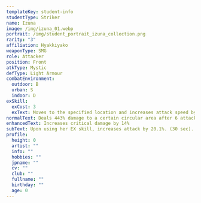 ```yaml
---
templateKey: student-info
studentType: Striker
name: Izuna
image: /img/izuna_01.webp
portrait: /img/student_portrait_izuna_collection.png
rarity: "3"
affiliation: Hyakkiyako
weaponType: SMG
role: Attacker
position: Front
atkType: Mystic
defType: Light Armour
combatEnvironment:
  outdoor: B
  urban: S
  indoor: D
exSkill:
  exCost: 3
  exText: Moves to the specified location and increases attack speed by 27.4% (30 sec).
normalText: Deals 443% damage to a certain circular area after 6 attacks.
enhancedText: Increases critical damage by 14%
subText: Upon using her EX skill, increases attack by 20.1%. (30 sec).
profile:
  height: 0
  artist: ""
  info: ""
  hobbies: ""
  jpname: ""
  cv: ""
  club: ""
  fullname: ""
  birthday: ""
  age: 0
---
```

